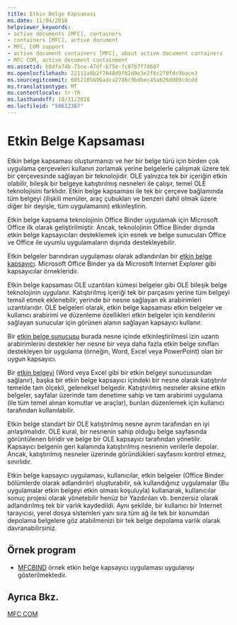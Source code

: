 ```yaml
---
title: Etkin Belge Kapsaması
ms.date: 11/04/2016
helpviewer_keywords:
- active documents [MFC], containers
- containers [MFC], active document
- MFC, COM support
- active document containers [MFC], about active document containers
- MFC COM, active document containment
ms.assetid: b8dfa74b-75ce-47df-b75e-fc87b7f7d687
ms.openlocfilehash: 22111a8b2f7048d9f62d9e3e2f6c270fdc9bace3
ms.sourcegitcommit: 6052185696adca270bc9bdbec45a626dd89cdcdd
ms.translationtype: MT
ms.contentlocale: tr-TR
ms.lasthandoff: 10/31/2018
ms.locfileid: "50612387"
---
```

# <a name="active-document-containment"></a>Etkin Belge Kapsaması

Etkin belge kapsaması oluşturmanızı ve her bir belge türü için birden çok uygulama çerçeveleri kullanın zorlamak yerine belgelerle çalışmak üzere tek bir çerçevesinde sağlayan bir teknolojidir. OLE yalnızca tek bir içeriğin etkin olabilir, bileşik bir belgeye katıştırılmış nesneleri ile çalışır, temel OLE teknolojisini farklıdır. Etkin belge kapsaması ile tek bir çerçeve bağlamında tüm belgeyi (ilişkili menüler, araç çubukları ve benzeri dahil olmak üzere diğer bir deyişle, tüm uygulamanın) etkinleştirin.

Etkin belge kapsama teknolojinin Office Binder uygulamak için Microsoft Office ilk olarak geliştirilmiştir. Ancak, teknolojinin Office Binder dışında etkin belge kapsayıcıları desteklemek için esnek ve belge sunucuları Office ve Office ile uyumlu uygulamaların dışında destekleyebilir.

Etkin belgeler barındıran uygulaması olarak adlandırılan bir [etkin belge kapsayıcı](../mfc/active-document-containers.md). Microsoft Office Binder ya da Microsoft Internet Explorer gibi kapsayıcılar örnekleridir.

Etkin belge kapsaması OLE uzantıları kümesi belgeler gibi OLE bileşik belge teknolojinin uygulanır. Katıştırılmış içeriği tek bir parçasını yerine tüm belgeyi temsil etmek eklenebilir, yerinde bir nesne sağlayan ek arabirimleri uzantılarıdır. OLE belgeleri olarak, etkin belge kapsaması etkin belgeler ve kullanıcı arabirimi ve düzenleme özellikleri etkin belgeler için kendilerini sağlayan sunucular için görünen alanın sağlayan kapsayıcı kullanır.

Bir [etkin belge sunucusu](../mfc/active-document-servers.md) burada nesne içinde etkinleştirilmesi izin uzantı arabirimlerini destekler her nesne bir veya daha fazla etkin belge sınıfları destekleyen bir uygulama (örneğin, Word, Excel veya PowerPoint) olan bir uygun kapsayıcı.

Bir [etkin belgeyi](../mfc/active-documents.md) (Word veya Excel gibi bir etkin belgeyi sunucusundan sağlanır), başka bir etkin belge kapsayıcı içindeki bir nesne olarak katıştırılır temelde tam ölçekli, geleneksel belgedir. Katıştırılmış nesneler aksine etkin belgeler, sayfalar üzerinde tam denetime sahip ve tam arabirimi uygulama (ile tüm temel alınan komutlar ve araçlar), bunları düzenlemek için kullanıcı tarafından kullanılabilir.

Etkin belge standart bir OLE katıştırılmış nesne ayrım tarafından en iyi anlaşılmalıdır. OLE kural, bir nesnenin sahip olduğu belge sayfasında görüntülenen biridir ve belge bir OLE kapsayıcı tarafından yönetilir. Kapsayıcı belgenin geri kalanında katıştırılmış nesnenin verilerle depolar. Ancak, katıştırılmış nesneler üzerinde göründükleri sayfasını kontrol etmez, sınırlıdır.

Etkin belge kapsayıcı uygulaması, kullanıcılar, etkin belgeler (Office Binder bölümlerde olarak adlandırılır) oluşturabilir, sık kullandığınız uygulamalar (Bu uygulamalar etkin belgeyi etkin olması koşuluyla) kullanarak, kullanıcılar sonuç projesi olarak yönetebilir henüz bir Yazdırılan vb. benzersiz olarak adlandırılmış tek bir varlık kaydedildi. Aynı şekilde, bir kullanıcı bir Internet tarayıcısı, yerel dosya sistemleri yanı sıra tüm ağ ile tek bir konumdan depolama belgelere göz atabilmenizi bir tek belge depolama varlık olarak davranabilirsiniz.

## <a name="sample-programs"></a>Örnek program

- [MFCBIND](../visual-cpp-samples.md) örnek etkin belge kapsayıcı uygulaması uygulanışı gösterilmektedir.

## <a name="see-also"></a>Ayrıca Bkz.

[MFC COM](../mfc/mfc-com.md)

